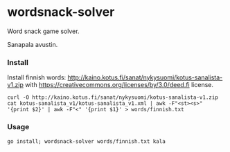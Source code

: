 # wordsnack-solver
Word snack game solver.

Sanapala avustin.

### Install

Install finnish words: http://kaino.kotus.fi/sanat/nykysuomi/kotus-sanalista-v1.zip with https://creativecommons.org/licenses/by/3.0/deed.fi license.
```
curl -O http://kaino.kotus.fi/sanat/nykysuomi/kotus-sanalista-v1.zip
cat kotus-sanalista_v1/kotus-sanalista_v1.xml | awk -F"<st><s>" '{print $2}' | awk -F"<" '{print $1}' > words/finnish.txt
```

### Usage
```
go install; wordsnack-solver words/finnish.txt kala
```

